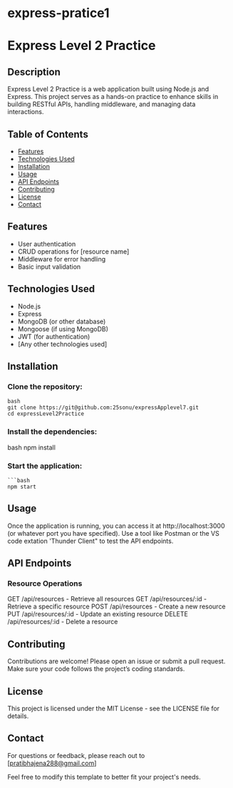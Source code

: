# express-pratice1
# Express Level 2 Practice

## Description

Express Level 2 Practice is a web application built using Node.js and Express. This project serves as a hands-on practice to enhance skills in building RESTful APIs, handling middleware, and managing data interactions.

## Table of Contents

- [Features](#features)
- [Technologies Used](#technologies-used)
- [Installation](#installation)
- [Usage](#usage)
- [API Endpoints](#api-endpoints)
- [Contributing](#contributing)
- [License](#license)
- [Contact](#contact)

## Features

- User authentication
- CRUD operations for [resource name]
- Middleware for error handling
- Basic input validation

## Technologies Used

- Node.js
- Express
- MongoDB (or other database)
- Mongoose (if using MongoDB)
- JWT (for authentication)
- [Any other technologies used]

## Installation

### Clone the repository:
    bash
    git clone https://git@github.com:25sonu/expressApplevel7.git
    cd expressLevel2Practice
### Install the dependencies:
    
bash
    npm install
    
### Start the application:

    ```bash
    npm start
## Usage
Once the application is running, you can access it at http://localhost:3000 (or whatever port you have specified). Use a tool like Postman or the VS code extation 'Thunder Client" to test the API endpoints.

## API Endpoints

### Resource Operations

GET /api/resources - Retrieve all resources
GET /api/resources/:id - Retrieve a specific resource
POST /api/resources - Create a new resource
PUT /api/resources/:id - Update an existing resource
DELETE /api/resources/:id - Delete a resource

## Contributing
Contributions are welcome! Please open an issue or submit a pull request. Make sure your code follows the project’s coding standards.

## License
This project is licensed under the MIT License - see the LICENSE file for details.

## Contact
For questions or feedback, please reach out to [pratibhajena288@gmail.com]

Feel free to modify this template to better fit your project's needs.

